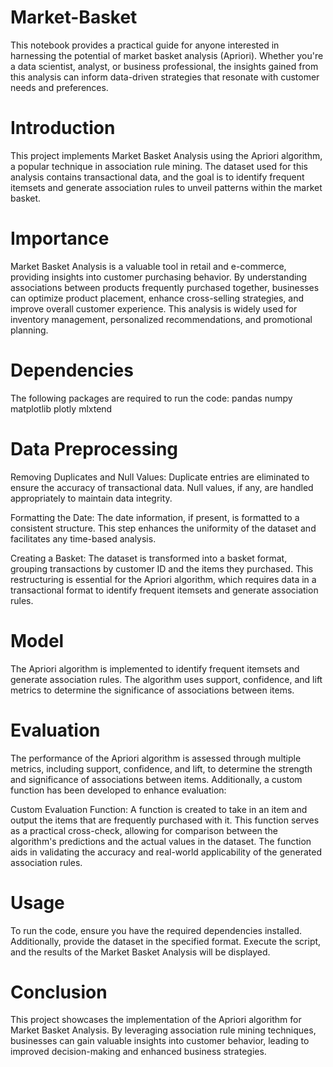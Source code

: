 # Market-Basket
This notebook provides a practical guide for anyone interested in harnessing the potential of market basket analysis (Apriori). Whether you're a data scientist, analyst, or business professional, the insights gained from this analysis can inform data-driven strategies that resonate with customer needs and preferences.

# Introduction
This project implements Market Basket Analysis using the Apriori algorithm, a popular technique in association rule mining. The dataset used for this analysis contains transactional data, and the goal is to identify frequent itemsets and generate association rules to unveil patterns within the market basket.

# Importance
Market Basket Analysis is a valuable tool in retail and e-commerce, providing insights into customer purchasing behavior. By understanding associations between products frequently purchased together, businesses can optimize product placement, enhance cross-selling strategies, and improve overall customer experience. This analysis is widely used for inventory management, personalized recommendations, and promotional planning.

# Dependencies
The following packages are required to run the code:
pandas
numpy
matplotlib
plotly
mlxtend

# Data Preprocessing
Removing Duplicates and Null Values:
Duplicate entries are eliminated to ensure the accuracy of transactional data.
Null values, if any, are handled appropriately to maintain data integrity.

Formatting the Date:
The date information, if present, is formatted to a consistent structure. This step enhances the uniformity of the dataset and facilitates any time-based analysis.

Creating a Basket:
The dataset is transformed into a basket format, grouping transactions by customer ID and the items they purchased. This restructuring is essential for the Apriori algorithm, which requires data in a transactional format to identify frequent itemsets and generate association rules.

# Model
The Apriori algorithm is implemented to identify frequent itemsets and generate association rules. The algorithm uses support, confidence, and lift metrics to determine the significance of associations between items.

# Evaluation
The performance of the Apriori algorithm is assessed through multiple metrics, including support, confidence, and lift, to determine the strength and significance of associations between items. Additionally, a custom function has been developed to enhance evaluation:

Custom Evaluation Function: A function is created to take in an item and output the items that are frequently purchased with it. This function serves as a practical cross-check, allowing for comparison between the algorithm's predictions and the actual values in the dataset. The function aids in validating the accuracy and real-world applicability of the generated association rules.

# Usage
To run the code, ensure you have the required dependencies installed. Additionally, provide the dataset in the specified format. Execute the script, and the results of the Market Basket Analysis will be displayed.

# Conclusion
This project showcases the implementation of the Apriori algorithm for Market Basket Analysis. By leveraging association rule mining techniques, businesses can gain valuable insights into customer behavior, leading to improved decision-making and enhanced business strategies.
